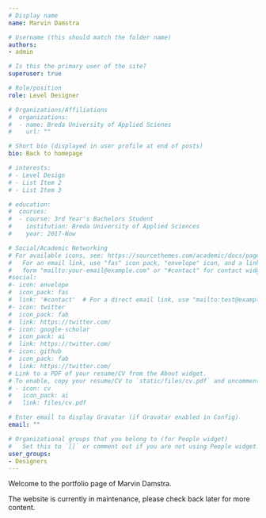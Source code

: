 ```yaml
---
# Display name
name: Marvin Damstra

# Username (this should match the folder name)
authors:
- admin

# Is this the primary user of the site?
superuser: true

# Role/position
role: Level Designer

# Organizations/Affiliations
#  organizations:
#  - name: Breda University of Applied Scienes
#    url: ""

# Short bio (displayed in user profile at end of posts)
bio: Back to homepage

# interests:
# - Level Design
# - List Item 2
# - List Item 3

# education:
#  courses:
#  - course: 3rd Year's Bachelors Student
#    institution: Breda University of Applied Sciences
#    year: 2017-Now

# Social/Academic Networking
# For available icons, see: https://sourcethemes.com/academic/docs/page-builder/#icons
#   For an email link, use "fas" icon pack, "envelope" icon, and a link in the
#   form "mailto:your-email@example.com" or "#contact" for contact widget.
#social:
#- icon: envelope
#  icon_pack: fas
#  link: '#contact'  # For a direct email link, use "mailto:test@example.org".
#- icon: twitter
#  icon_pack: fab
#  link: https://twitter.com/
#- icon: google-scholar
#  icon_pack: ai
#  link: https://twitter.com/
#- icon: github
#  icon_pack: fab
#  link: https://twitter.com/
# Link to a PDF of your resume/CV from the About widget.
# To enable, copy your resume/CV to `static/files/cv.pdf` and uncomment the lines below.
# - icon: cv
#   icon_pack: ai
#   link: files/cv.pdf

# Enter email to display Gravatar (if Gravatar enabled in Config)
email: ""

# Organizational groups that you belong to (for People widget)
#   Set this to `[]` or comment out if you are not using People widget.
user_groups:
- Designers
---
```


Welcome to the portfolio page of Marvin Damstra.

The website is currently in maintenance, please check back later for more content.
